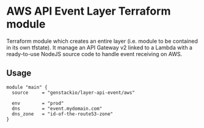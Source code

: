 # AWS API Event Layer Terraform module

Terraform module which creates an entire layer (i.e. module to be contained in its own tfstate).
It manage an API Gateway v2 linked to a Lambda with a ready-to-use NodeJS source code to handle
event receiving on AWS.

## Usage

```hcl
module "main" {
  source     = "genstackio/layer-api-event/aws"

  env        = "prod"
  dns        = "event.mydomain.com"
  dns_zone   = "id-of-the-route53-zone"
}
```
